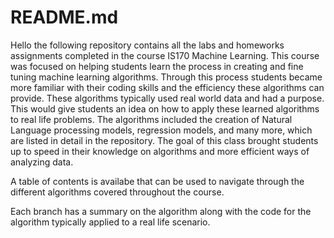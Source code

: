# README.md

Hello the following repository contains all the labs and homeworks assignments completed in the course IS170 Machine Learning. This course was focused on helping students learn the process in creating and fine tuning machine learning algorithms. Through this process students became more familiar with their coding skills and the efficiency these algorithms can provide. These algorithms typically used real world data and had a purpose. This would give students an idea on how to apply these learned algorithms to real life problems. The algorithms included the creation of Natural Language processing models, regression models, and many more, which are listed in detail in the repository. The goal of this class brought students up to speed in their knowledge on algorithms and more efficient ways of analyzing data.

A table of contents is availabe that can be used to navigate through the different algorithms covered throughout the course.

Each branch has a summary on the algorithm along with the code for the algorithm typically applied to a real life scenario.
